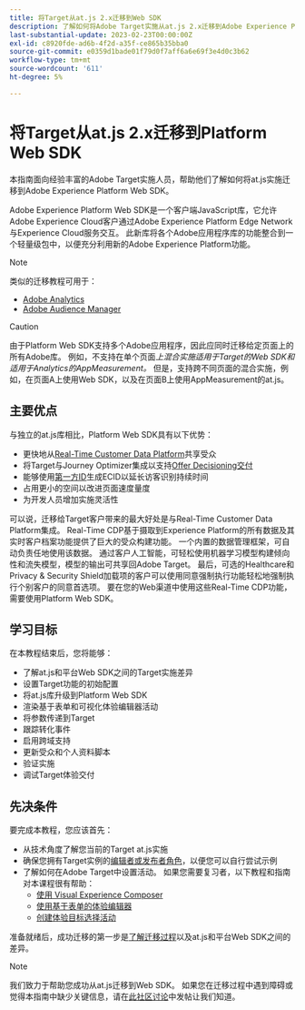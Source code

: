 ```yaml
---
title: 将Target从at.js 2.x迁移到Web SDK
description: 了解如何将Adobe Target实施从at.js 2.x迁移到Adobe Experience Platform Web SDK。 主题包括加载JavaScript库、发送参数、渲染活动以及其他值得注意的标注。
last-substantial-update: 2023-02-23T00:00:00Z
exl-id: c8920fde-ad6b-4f2d-a35f-ce865b35bba0
source-git-commit: e0359d1bade01f79d0f7aff6a6e69f3e4d0c3b62
workflow-type: tm+mt
source-wordcount: '611'
ht-degree: 5%

---
```


# 将Target从at.js 2.x迁移到Platform Web SDK

本指南面向经验丰富的Adobe Target实施人员，帮助他们了解如何将at.js实施迁移到Adobe Experience Platform Web SDK。

Adobe Experience Platform Web SDK是一个客户端JavaScript库，它允许Adobe Experience Cloud客户通过Adobe Experience Platform Edge Network与Experience Cloud服务交互。 此新库将各个Adobe应用程序库的功能整合到一个轻量级包中，以便充分利用新的Adobe Experience Platform功能。


>[!NOTE]
>
>类似的迁移教程可用于：
>
> * [Adobe Analytics](../tutorial-migrate-analytics-websdk/migration-to-websdk-overview.md)
> * [Adobe Audience Manager](https://experienceleague.adobe.com/zh-hans/docs/audience-manager/user-guide/migrate-to-web-sdk/appmeasurement-to-web-sdk)

>[!CAUTION]
>
> 由于Platform Web SDK支持多个Adobe应用程序，因此应同时迁移给定页面上的所有Adobe库。 例如，不支持在单个页面&#x200B;_上混合实施适用于Target的Web SDK和适用于Analytics的AppMeasurement。_ 但是，支持跨不同页面的混合实施，例如，在页面A上使用Web SDK，以及在页面B上使用AppMeasurement的at.js。



## 主要优点

与独立的at.js库相比，Platform Web SDK具有以下优势：

* 更快地从[Real-Time Customer Data Platform](https://experienceleague.adobe.com/en/docs/platform-learn/tutorials/destinations/target/next-hit-personalization)共享受众
* 将Target与Journey Optimizer集成以支持[Offer Decisioning交付](https://experienceleague.adobe.com/en/docs/target/using/integrate/ajo/offer-decision)
* 能够使用[第一方ID](https://experienceleague.adobe.com/en/docs/platform-learn/data-collection/edge-network/generate-first-party-device-ids)生成ECID以延长访客识别持续时间
* 占用更小的空间以改进页面速度量度
* 为开发人员增加实施灵活性

可以说，迁移给Target客户带来的最大好处是与Real-Time Customer Data Platform集成。 Real-Time CDP基于摄取到Experience Platform的所有数据及其实时客户档案功能提供了巨大的受众构建功能。 一个内置的数据管理框架，可自动负责任地使用该数据。 通过客户人工智能，可轻松使用机器学习模型构建倾向性和流失模型，模型的输出可共享回Adobe Target。 最后，可选的Healthcare和Privacy &amp; Security Shield加载项的客户可以使用同意强制执行功能轻松地强制执行个别客户的同意首选项。 要在您的Web渠道中使用这些Real-Time CDP功能，需要使用Platform Web SDK。

## 学习目标

在本教程结束后，您将能够：

* 了解at.js和平台Web SDK之间的Target实施差异
* 设置Target功能的初始配置
* 将at.js库升级到Platform Web SDK
* 渲染基于表单和可视化体验编辑器活动
* 将参数传递到Target
* 跟踪转化事件
* 启用跨域支持
* 更新受众和个人资料脚本
* 验证实施
* 调试Target体验交付


## 先决条件

要完成本教程，您应该首先：

* 从技术角度了解您当前的Target at.js实施
* 确保您拥有Target实例的[编辑者或发布者角色](https://experienceleague.adobe.com/docs/target/using/administer/manage-users/enterprise/properties-overview.html#section_8C425E43E5DD4111BBFC734A2B7ABC80)，以便您可以自行尝试示例
* 了解如何在Adobe Target中设置活动。 如果您需要复习者，以下教程和指南对本课程很有帮助：
   * [使用 Visual Experience Composer](https://experienceleague.adobe.com/docs/target-learn/tutorials/experiences/use-the-visual-experience-composer.html)
   * [使用基于表单的体验编辑器](https://experienceleague.adobe.com/docs/target-learn/tutorials/experiences/use-the-form-based-experience-composer.html)
   * [创建体验目标选择活动](https://experienceleague.adobe.com/docs/target-learn/tutorials/activities/create-experience-targeting-activities.html) 

准备就绪后，成功迁移的第一步是[了解迁移过程](migration-overview.md)以及at.js和平台Web SDK之间的差异。

>[!NOTE]
>
>我们致力于帮助您成功从at.js迁移到Web SDK。 如果您在迁移过程中遇到障碍或觉得本指南中缺少关键信息，请在[此社区讨论](https://experienceleaguecommunities.adobe.com/t5/adobe-experience-platform-data/tutorial-discussion-migrate-target-from-at-js-to-web-sdk/m-p/575587#M463)中发帖让我们知道。
